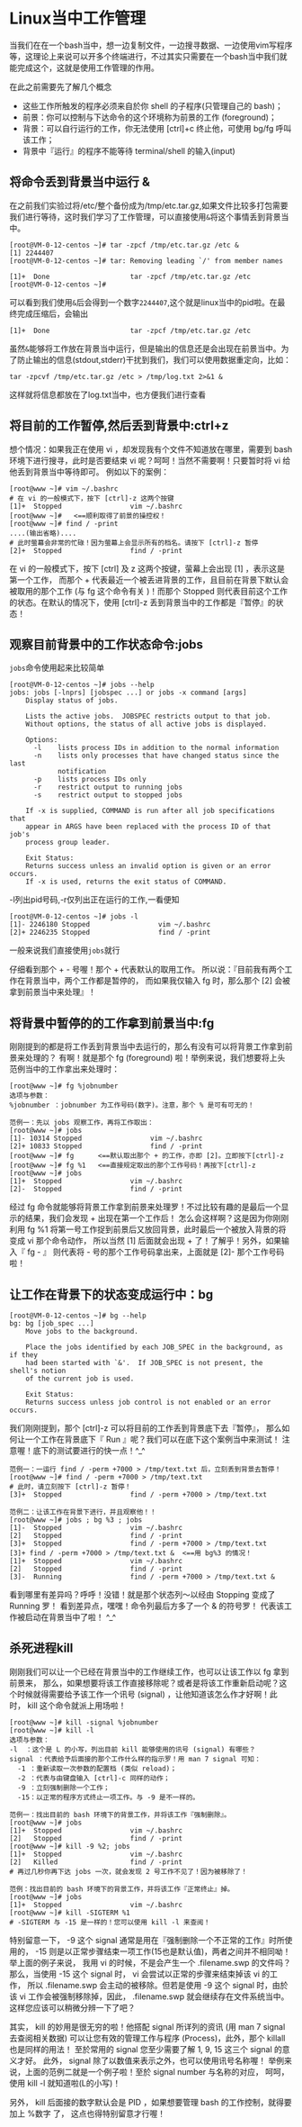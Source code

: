 # Linux当中工作管理

当我们在在一个bash当中，想一边复制文件，一边搜寻数据、一边使用vim写程序等，这理论上来说可以开多个终端进行，不过其实只需要在一个bash当中我们就能完成这个，这就是使用工作管理的作用。

在此之前需要先了解几个概念

- 这些工作所触发的程序必须来自於你 shell 的子程序(只管理自己的 bash)；
- 前景：你可以控制与下达命令的这个环境称为前景的工作 (foreground)；
- 背景：可以自行运行的工作，你无法使用 [ctrl]+c 终止他，可使用 bg/fg 呼叫该工作；
- 背景中『运行』的程序不能等待 terminal/shell 的输入(input)

## 将命令丢到背景当中运行 &

在之前我们实验过将/etc/整个备份成为/tmp/etc.tar.gz,如果文件比较多打包需要我们进行等待，这时我们学习了工作管理，可以直接使用`&`将这个事情丢到背景当中。

```
[root@VM-0-12-centos ~]# tar -zpcf /tmp/etc.tar.gz /etc &
[1] 2244407
[root@VM-0-12-centos ~]# tar: Removing leading `/' from member names

[1]+  Done                    tar -zpcf /tmp/etc.tar.gz /etc
[root@VM-0-12-centos ~]# 
```

可以看到我们使用`&`后会得到一个数字`2244407`,这个就是linux当中的pid啦。在最终完成压缩后，会输出

```
[1]+  Done                    tar -zpcf /tmp/etc.tar.gz /etc
```

虽然`&`能够将工作放在背景当中运行，但是输出的信息还是会出现在前景当中。为了防止输出的信息(stdout,stderr)干扰到我们，我们可以使用数据重定向，比如：

```
tar -zpcvf /tmp/etc.tar.gz /etc > /tmp/log.txt 2>&1 &
```

这样就将信息都放在了log.txt当中，也方便我们进行查看

## 将目前的工作暂停,然后丢到背景中:ctrl+z

想个情况：如果我正在使用 vi ，却发现我有个文件不知道放在哪里，需要到 bash 环境下进行搜寻，此时是否要结束 vi 呢？呵呵！当然不需要啊！只要暂时将 vi 给他丢到背景当中等待即可。 例如以下的案例：

```
[root@www ~]# vim ~/.bashrc
# 在 vi 的一般模式下，按下 [ctrl]-z 这两个按键
[1]+  Stopped                 vim ~/.bashrc
[root@www ~]#   <==顺利取得了前景的操控权！
[root@www ~]# find / -print
....(输出省略)....
# 此时萤幕会非常的忙碌！因为萤幕上会显示所有的档名。请按下 [ctrl]-z 暂停
[2]+  Stopped                 find / -print
```

在 vi 的一般模式下，按下 [ctrl] 及 z 这两个按键，萤幕上会出现 [1] ，表示这是第一个工作， 而那个 + 代表最近一个被丢进背景的工作，且目前在背景下默认会被取用的那个工作 (与 fg 这个命令有关 )！而那个 Stopped 则代表目前这个工作的状态。在默认的情况下，使用 [ctrl]-z 丢到背景当中的工作都是『暂停』的状态！

## 观察目前背景中的工作状态命令:jobs

`jobs`命令使用起来比较简单

```
[root@VM-0-12-centos ~]# jobs --help
jobs: jobs [-lnprs] [jobspec ...] or jobs -x command [args]
    Display status of jobs.
    
    Lists the active jobs.  JOBSPEC restricts output to that job.
    Without options, the status of all active jobs is displayed.
    
    Options:
      -l	lists process IDs in addition to the normal information
      -n	lists only processes that have changed status since the last
    		notification
      -p	lists process IDs only
      -r	restrict output to running jobs
      -s	restrict output to stopped jobs
    
    If -x is supplied, COMMAND is run after all job specifications that
    appear in ARGS have been replaced with the process ID of that job's
    process group leader.
    
    Exit Status:
    Returns success unless an invalid option is given or an error occurs.
    If -x is used, returns the exit status of COMMAND.
```

-l列出pid号码,-r仅列出正在运行的工作,一看便知

```
[root@VM-0-12-centos ~]# jobs -l
[1]- 2246180 Stopped                 vim ~/.bashrc
[2]+ 2246235 Stopped                 find / -print
```

一般来说我们直接使用`jobs`就行

仔细看到那个 + - 号喔！那个 + 代表默认的取用工作。 所以说：『目前我有两个工作在背景当中，两个工作都是暂停的， 而如果我仅输入 fg 时，那么那个 [2] 会被拿到前景当中来处理』！

## 将背景中暂停的的工作拿到前景当中:fg

刚刚提到的都是将工作丢到背景当中去运行的，那么有没有可以将背景工作拿到前景来处理的？ 有啊！就是那个 fg (foreground) 啦！举例来说，我们想要将上头范例当中的工作拿出来处理时：

```
[root@www ~]# fg %jobnumber
选项与参数：
%jobnumber ：jobnumber 为工作号码(数字)。注意，那个 % 是可有可无的！

范例一：先以 jobs 观察工作，再将工作取出：
[root@www ~]# jobs
[1]- 10314 Stopped                 vim ~/.bashrc
[2]+ 10833 Stopped                 find / -print
[root@www ~]# fg      <==默认取出那个 + 的工作，亦即 [2]。立即按下[ctrl]-z
[root@www ~]# fg %1   <==直接规定取出的那个工作号码！再按下[ctrl]-z
[root@www ~]# jobs
[1]+  Stopped                 vim ~/.bashrc
[2]-  Stopped                 find / -print
```

经过 fg 命令就能够将背景工作拿到前景来处理罗！不过比较有趣的是最后一个显示的结果，我们会发现 + 出现在第一个工作后！ 怎么会这样啊？这是因为你刚刚利用 fg %1 将第一号工作捉到前景后又放回背景，此时最后一个被放入背景的将变成 vi 那个命令动作， 所以当然 [1] 后面就会出现 + 了！了解乎！另外，如果输入『 fg - 』 则代表将 - 号的那个工作号码拿出来，上面就是 [2]- 那个工作号码啦！

## 让工作在背景下的状态变成运行中：bg

```
[root@VM-0-12-centos ~]# bg --help
bg: bg [job_spec ...]
    Move jobs to the background.
    
    Place the jobs identified by each JOB_SPEC in the background, as if they
    had been started with `&'.  If JOB_SPEC is not present, the shell's notion
    of the current job is used.
    
    Exit Status:
    Returns success unless job control is not enabled or an error occurs.
```

我们刚刚提到，那个 [ctrl]-z 可以将目前的工作丢到背景底下去『暂停』， 那么如何让一个工作在背景底下『 Run 』呢？我们可以在底下这个案例当中来测试！ 注意喔！底下的测试要进行的快一点！\^_^

```
范例一：一运行 find / -perm +7000 > /tmp/text.txt 后，立刻丢到背景去暂停！
[root@www ~]# find / -perm +7000 > /tmp/text.txt
# 此时，请立刻按下 [ctrl]-z 暂停！
[3]+  Stopped                 find / -perm +7000 > /tmp/text.txt

范例二：让该工作在背景下进行，并且观察他！！
[root@www ~]# jobs ; bg %3 ; jobs
[1]-  Stopped                 vim ~/.bashrc
[2]   Stopped                 find / -print
[3]+  Stopped                 find / -perm +7000 > /tmp/text.txt
[3]+ find / -perm +7000 > /tmp/text.txt &  <==用 bg%3 的情况！
[1]+  Stopped                 vim ~/.bashrc
[2]   Stopped                 find / -print
[3]-  Running                 find / -perm +7000 > /tmp/text.txt &
```

看到哪里有差异吗？呼呼！没错！就是那个状态列～以经由 Stopping 变成了 Running 罗！ 看到差异点，嘿嘿！命令列最后方多了一个 & 的符号罗！ 代表该工作被启动在背景当中了啦！ \^_^

## 杀死进程kill

刚刚我们可以让一个已经在背景当中的工作继续工作，也可以让该工作以 fg 拿到前景来， 那么，如果想要将该工作直接移除呢？或者是将该工作重新启动呢？这个时候就得需要给予该工作一个讯号 (signal) ，让他知道该怎么作才好啊！此时， kill 这个命令就派上用场啦！

```
[root@www ~]# kill -signal %jobnumber
[root@www ~]# kill -l
选项与参数：
-l  ：这个是 L 的小写，列出目前 kill 能够使用的讯号 (signal) 有哪些？
signal ：代表给予后面接的那个工作什么样的指示罗！用 man 7 signal 可知：
  -1 ：重新读取一次参数的配置档 (类似 reload)；
  -2 ：代表与由键盘输入 [ctrl]-c 同样的动作；
  -9 ：立刻强制删除一个工作；
  -15：以正常的程序方式终止一项工作。与 -9 是不一样的。

范例一：找出目前的 bash 环境下的背景工作，并将该工作『强制删除』。
[root@www ~]# jobs
[1]+  Stopped                 vim ~/.bashrc
[2]   Stopped                 find / -print
[root@www ~]# kill -9 %2; jobs
[1]+  Stopped                 vim ~/.bashrc
[2]   Killed                  find / -print
# 再过几秒你再下达 jobs 一次，就会发现 2 号工作不见了！因为被移除了！

范例：找出目前的 bash 环境下的背景工作，并将该工作『正常终止』掉。
[root@www ~]# jobs
[1]+  Stopped                 vim ~/.bashrc
[root@www ~]# kill -SIGTERM %1
# -SIGTERM 与 -15 是一样的！您可以使用 kill -l 来查阅！ 
```

特别留意一下， -9 这个 signal 通常是用在『强制删除一个不正常的工作』时所使用的， -15 则是以正常步骤结束一项工作(15也是默认值)，两者之间并不相同呦！举上面的例子来说， 我用 vi 的时候，不是会产生一个 .filename.swp 的文件吗？ 那么，当使用 -15 这个 signal 时， vi 会尝试以正常的步骤来结束掉该 vi 的工作， 所以 .filename.swp 会主动的被移除。但若是使用 -9 这个 signal 时，由於该 vi 工作会被强制移除掉，因此， .filename.swp 就会继续存在文件系统当中。这样您应该可以稍微分辨一下了吧？

其实， kill 的妙用是很无穷的啦！他搭配 signal 所详列的资讯 (用 man 7 signal 去查阅相关数据) 可以让您有效的管理工作与程序 (Process)，此外，那个 killall 也是同样的用法！ 至於常用的 signal 您至少需要了解 1, 9, 15 这三个 signal 的意义才好。 此外， signal 除了以数值来表示之外，也可以使用讯号名称喔！ 举例来说，上面的范例二就是一个例子啦！至於 signal number 与名称的对应， 呵呵，使用 kill -l 就知道啦(L的小写)！

另外， kill 后面接的数字默认会是 PID ，如果想要管理 bash 的工作控制，就得要加上 %数字 了， 这点也得特别留意才行喔！